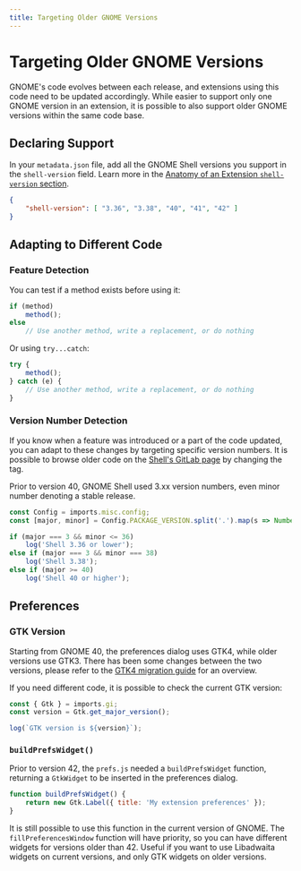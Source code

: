 ```yaml
---
title: Targeting Older GNOME Versions
---
```


# Targeting Older GNOME Versions

GNOME's code evolves between each release, and extensions using this code need to be updated accordingly. While easier to support only one GNOME version in an extension, it is possible to also support older GNOME versions within the same code base.

## Declaring Support

In your `metadata.json` file, add all the GNOME Shell versions you support in the `shell-version` field. Learn more in the [Anatomy of an Extension `shell-version` section][anatomy-shell-version].

```json
{
    "shell-version": [ "3.36", "3.38", "40", "41", "42" ]
}
```

## Adapting to Different Code

### Feature Detection

You can test if a method exists before using it:

```js
if (method)
    method();
else
    // Use another method, write a replacement, or do nothing
```

Or using `try...catch`:

```js
try {
    method();
} catch (e) {
    // Use another method, write a replacement, or do nothing
}
```

### Version Number Detection

If you know when a feature was introduced or a part of the code updated, you can adapt to these changes by targeting specific version numbers. It is possible to browse older code on the [Shell's GitLab page][shell-gitlab] by changing the tag.

Prior to version 40, GNOME Shell used 3.xx version numbers, even minor number denoting a stable release.

```js
const Config = imports.misc.config;
const [major, minor] = Config.PACKAGE_VERSION.split('.').map(s => Number(s));

if (major === 3 && minor <= 36)
    log('Shell 3.36 or lower');
else if (major === 3 && minor === 38)
    log('Shell 3.38');
else if (major >= 40)
    log('Shell 40 or higher');
```

## Preferences

### GTK Version

Starting from GNOME 40, the preferences dialog uses GTK4, while older versions use GTK3. There has been some changes between the two versions, please refer to the [GTK4 migration guide][gtk4-migration] for an overview.

If you need different code, it is possible to check the current GTK version:

```js
const { Gtk } = imports.gi;
const version = Gtk.get_major_version();

log(`GTK version is ${version}`);
```

### `buildPrefsWidget()`

Prior to version 42, the `prefs.js` needed a `buildPrefsWidget` function, returning a `GtkWidget` to be inserted in the preferences dialog.

```js
function buildPrefsWidget() {
    return new Gtk.Label({ title: 'My extension preferences' });
}
```

It is still possible to use this function in the current version of GNOME. The `fillPreferencesWindow` function will have priority, so you can have different widgets for versions older than 42. Useful if you want to use Libadwaita widgets on current versions, and only GTK widgets on older versions.

[anatomy-shell-version]: ../overview/anatomy.md#shell-version

[gtk4-migration]: https://docs.gtk.org/gtk4/migrating-3to4.html
[shell-gitlab]: https://gitlab.gnome.org/GNOME/gnome-shell
